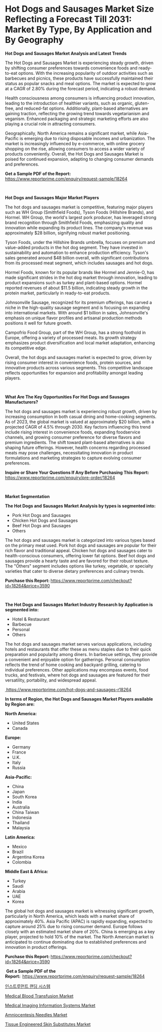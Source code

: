 <p><h1>Hot Dogs and Sausages Market Size Reflecting a Forecast Till 2031: Market By Type, By Application and By Geography</h1></p><p><strong>Hot Dogs and Sausages Market Analysis and Latest Trends</strong></p>
<p><p>The Hot Dogs and Sausages Market is experiencing steady growth, driven by shifting consumer preferences towards convenience foods and ready-to-eat options. With the increasing popularity of outdoor activities such as barbecues and picnics, these products have successfully maintained their status as popular snacks and meal options. The market is expected to grow at a CAGR of 2.80% during the forecast period, indicating a robust demand.</p><p>Health consciousness among consumers is influencing product innovation, leading to the introduction of healthier variants, such as organic, gluten-free, and reduced-fat options. Additionally, plant-based alternatives are gaining traction, reflecting the growing trend towards vegetarianism and veganism. Enhanced packaging and strategic marketing efforts are also playing a crucial role in attracting consumers.</p><p>Geographically, North America remains a significant market, while Asia-Pacific is emerging due to rising disposable incomes and urbanization. The market is increasingly influenced by e-commerce, with online grocery shopping on the rise, allowing consumers to access a wider variety of products conveniently. Overall, the Hot Dogs and Sausages Market is poised for continued expansion, adapting to changing consumer demands and preferences.</p></p>
<p><strong>Get a Sample PDF of the Report:&nbsp;</strong> <a href="https://www.reportprime.com/enquiry/request-sample/18264?utm_campaign=1080&utm_medium=2&utm_source=Github&utm_content=ia&utm_term=21112024&utm_id=hot-dogs-and-sausages">https://www.reportprime.com/enquiry/request-sample/18264</a></p>
<p>&nbsp;</p>
<p><strong>Hot Dogs and Sausages Major Market Players</strong></p>
<p><p>The hot dogs and sausages market is competitive, featuring major players such as WH Group (Smithfield Foods), Tyson Foods (Hillshire Brands), and Hormel. WH Group, the world's largest pork producer, has leveraged strong brand recognition through Smithfield Foods, emphasizing quality and innovation while expanding its product lines. The company's revenue was approximately $28 billion, signifying robust market positioning.</p><p>Tyson Foods, under the Hillshire Brands umbrella, focuses on premium and value-added products in the hot dog segment. They have invested in sustainability and automation to enhance production efficiency. Tyson's sales generated around $48 billion overall, with significant contributions from its processed meat segment, which includes sausages and hot dogs.</p><p>Hormel Foods, known for its popular brands like Hormel and Jennie-O, has made significant strides in the hot dog market through innovation, leading to product expansions such as turkey and plant-based options. Hormel reported revenues of about $11.5 billion, indicating steady growth in the protein market, particularly in ready-to-eat products.</p><p>Johnsonville Sausage, recognized for its premium offerings, has carved a niche in the high-quality sausage segment and is focusing on expanding into international markets. With around $1 billion in sales, Johnsonville's emphasis on unique flavor profiles and artisanal production methods positions it well for future growth.</p><p>Campofrío Food Group, part of the WH Group, has a strong foothold in Europe, offering a variety of processed meats. Its growth strategy emphasizes product diversification and local market adaptation, enhancing its competitive edge.</p><p>Overall, the hot dogs and sausages market is expected to grow, driven by rising consumer interest in convenience foods, protein sources, and innovative products across various segments. This competitive landscape reflects opportunities for expansion and profitability amongst leading players.</p></p>
<p>&nbsp;</p>
<p><strong>What Are The Key Opportunities For Hot Dogs and Sausages Manufacturers?</strong></p>
<p><p>The hot dogs and sausages market is experiencing robust growth, driven by increasing consumption in both casual dining and home-cooking segments. As of 2023, the global market is valued at approximately $20 billion, with a projected CAGR of 4.5% through 2030. Key factors influencing this trend include rising interest in convenience foods, expanding foodservice channels, and growing consumer preference for diverse flavors and premium ingredients. The shift toward plant-based alternatives is also shaping future offerings. However, health concerns regarding processed meats may pose challenges, necessitating innovation in product formulations and marketing strategies to capture evolving consumer preferences.</p></p>
<p><strong>Inquire or Share Your Questions If Any Before Purchasing This Report:</strong> <a href="https://www.reportprime.com/enquiry/pre-order/18264?utm_campaign=1080&utm_medium=2&utm_source=Github&utm_content=ia&utm_term=21112024&utm_id=hot-dogs-and-sausages">https://www.reportprime.com/enquiry/pre-order/18264</a></p>
<p>&nbsp;</p>
<p><strong>Market Segmentation</strong></p>
<p><strong>The Hot Dogs and Sausages Market Analysis by types is segmented into:</strong></p>
<p><ul><li>Pork Hot Dogs and Sausages</li><li>Chicken Hot Dogs and Sausages</li><li>Beef Hot Dogs and Sausages</li><li>Others</li></ul></p>
<p><p>The hot dogs and sausages market is categorized into various types based on the primary meat used. Pork hot dogs and sausages are popular for their rich flavor and traditional appeal. Chicken hot dogs and sausages cater to health-conscious consumers, offering lower fat options. Beef hot dogs and sausages provide a hearty taste and are favored for their robust texture. The "Others" segment includes options like turkey, vegetable, or specialty varieties that cater to diverse dietary preferences and culinary trends.</p></p>
<p><strong>Purchase this Report:&nbsp;</strong><a href="https://www.reportprime.com/checkout?id=18264&price=3590&utm_campaign=1080&utm_medium=2&utm_source=Github&utm_content=ia&utm_term=21112024&utm_id=hot-dogs-and-sausages">https://www.reportprime.com/checkout?id=18264&price=3590</a></p>
<p>&nbsp;</p>
<p><strong>The Hot Dogs and Sausages Market Industry Research by Application is segmented into:</strong></p>
<p><ul><li>Hotel & Restaurant</li><li>Barbecue</li><li>Personal</li><li>Others</li></ul></p>
<p><p>The hot dogs and sausages market serves various applications, including hotels and restaurants that offer these as menu staples due to their quick preparation and popularity among diners. In barbecue settings, they provide a convenient and enjoyable option for gatherings. Personal consumption reflects the trend of home cooking and backyard grilling, catering to individual preferences. Other applications may encompass events, food trucks, and festivals, where hot dogs and sausages are featured for their versatility, portability, and widespread appeal.</p></p>
<p><a href="https://www.reportprime.com/hot-dogs-and-sausages-r18264?utm_campaign=1080&utm_medium=2&utm_source=Github&utm_content=ia&utm_term=21112024&utm_id=hot-dogs-and-sausages">&nbsp;https://www.reportprime.com/hot-dogs-and-sausages-r18264</a></p>
<p><strong>In terms of Region, the Hot Dogs and Sausages Market Players available by Region are:</strong></p>
<p>
    <p> <strong> North America: </strong>
        <ul>
            <li>United States</li>
            <li>Canada</li>
        </ul>
        </p> 
    <p> <strong> Europe: </strong>
        <ul>
            <li>Germany</li>
            <li>France</li>
            <li>U.K.</li>
            <li>Italy</li>
            <li>Russia</li>
        </ul>
        </p> 
    <p> <strong> Asia-Pacific: </strong>
        <ul>
            <li>China</li>
            <li>Japan</li>
            <li>South Korea</li>
            <li>India</li>
            <li>Australia</li>
            <li>China Taiwan</li>
            <li>Indonesia</li>
            <li>Thailand</li>
            <li>Malaysia</li>
        </ul>
        </p> 
    <p> <strong> Latin America: </strong>
        <ul>
            <li>Mexico</li>
            <li>Brazil</li>
            <li>Argentina Korea</li>
            <li>Colombia</li>
        </ul>
        </p> 
    <p> <strong> Middle East & Africa: </strong>
        <ul>
            <li>Turkey</li>
            <li>Saudi</li>
            <li>Arabia</li>
            <li>UAE</li>
            <li>Korea</li>
        </ul>
    </p>
    </p>
<p><p>The global hot dogs and sausages market is witnessing significant growth, particularly in North America, which leads with a market share of approximately 40%. Asia Pacific (APAC) is rapidly expanding, expected to capture around 25% due to rising consumer demand. Europe follows closely with an estimated market share of 20%. China is emerging as a key player, projected to hold 10% of the market. The North American market is anticipated to continue dominating due to established preferences and innovation in product offerings.</p></p>
<p><strong>Purchase this Report: </strong><a href="https://www.reportprime.com/checkout?id=18264&price=3590&utm_campaign=1080&utm_medium=2&utm_source=Github&utm_content=ia&utm_term=21112024&utm_id=hot-dogs-and-sausages">https://www.reportprime.com/checkout?id=18264&price=3590</a></p>
<p>&nbsp;<strong>Get a Sample PDF of the Report:&nbsp;&nbsp;</strong><a href="https://www.reportprime.com/enquiry/request-sample/18264?utm_campaign=1080&utm_medium=2&utm_source=Github&utm_content=ia&utm_term=21112024&utm_id=hot-dogs-and-sausages">https://www.reportprime.com/enquiry/request-sample/18264</a></p>
<p><strong></strong></p>
<p><p><a href="https://github.com/sougarounis/Market-Research-Report-List-6/blob/main/904687124899.md?utm_campaign=1080&utm_medium=2&utm_source=Github&utm_content=ia&utm_term=21112024&utm_id=hot-dogs-and-sausages">인스트루먼트 랜딩 시스템</a></p><p><a href="https://issuu.com/reportprime-2/docs/medical-blood-transfusion-market-si_e6f0fd151815fe?utm_campaign=1080&utm_medium=2&utm_source=Github&utm_content=ia&utm_term=21112024&utm_id=hot-dogs-and-sausages">Medical Blood Transfusion Market</a></p><p><a href="https://www.linkedin.com/pulse/market-demand-revenue-growth-medical-imaging-information-systems-svo9e?utm_campaign=1080&utm_medium=2&utm_source=Github&utm_content=ia&utm_term=21112024&utm_id=hot-dogs-and-sausages">Medical Imaging Information Systems Market</a></p><p><a href="https://www.linkedin.com/pulse/industry-breakdown-amniocentesis-needles-market-size-growth-f5hse?utm_campaign=1080&utm_medium=2&utm_source=Github&utm_content=ia&utm_term=21112024&utm_id=hot-dogs-and-sausages">Amniocentesis Needles Market</a></p><p><a href="https://issuu.com/reportprime-2/docs/tissue-engineered-skin-substitutes-_55626c0fc332c1?utm_campaign=1080&utm_medium=2&utm_source=Github&utm_content=ia&utm_term=21112024&utm_id=hot-dogs-and-sausages">Tissue Engineered Skin Substitutes Market</a></p></p>
